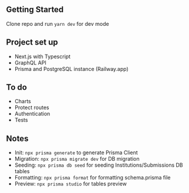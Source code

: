 ## Getting Started

Clone repo and run `yarn dev` for dev mode

## Project set up

- Next.js with Typescript
- GraphQL API
- Prisma and PostgreSQL instance (Railway.app)

## To do

- Charts
- Protect routes
- Authentication
- Tests

## Notes

- Init: `npx prisma generate` to generate Prisma Client
- Migration: `npx prisma migrate dev` for DB migration
- Seeding: `npx prisma db seed` for seeding Institutions/Submissions DB tables
- Formatting: `npx prisma format` for formatting schema.prisma file
- Preview: `npx prisma studio` for tables preview
